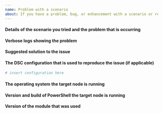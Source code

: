 ```yaml
---
name: Problem with a scenario
about: If you have a problem, bug, or enhancement with a scenario or resource in this module.
---
```

<!--
    Your feedback and support is greatly appreciated, thanks for contributing!

    ISSUE TITLE:
    Make sure it's short and identifies this specific issue.

    ISSUE DESCRIPTION (this template):
    Please provide information regarding your issue under each header below.
    Write N/A under any headers that do not apply to your issue, or if the
    information is not available.

    NOTE! Sensitive information should be obfuscated.

    PLEASE KEEP THE HEADERS.

    You may remove this comment block, and the other comment blocks,
    but please keep the headers.
-->
#### Details of the scenario you tried and the problem that is occurring

#### Verbose logs showing the problem
<!--
    You can use `$Env:VerbosePreference = 'Continue'` to generate those.
-->

#### Suggested solution to the issue

#### The DSC configuration that is used to reproduce the issue (if applicable)
```powershell
# insert configuration here
```

#### The operating system the target node is running
<!--
    Please provide as much as possible about the target node, for example
    edition, version, build and language.
-->

#### Version and build of PowerShell the target node is running
<!--
    To help with this information, please run this command:
    $PSVersionTable
-->

#### Version of the module that was used
<!--
    To help with this information, please run this command:
    Get-Module -Name 'Guestconfiguration' -ListAvailable | ft Name,Version,Path
-->
